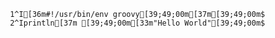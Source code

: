      1^I[36m#!/usr/bin/env groovy[39;49;00m[37m[39;49;00m$
     2^Iprintln[37m [39;49;00m[33m"Hello World"[39;49;00m$
